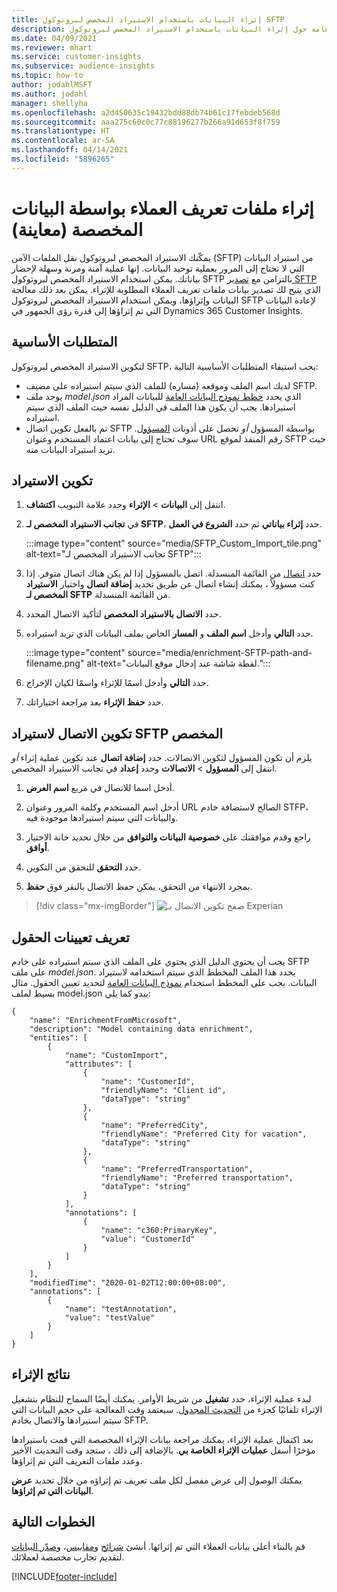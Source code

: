 ```yaml
---
title: إثراء البيانات باستخدام الاستيراد المخصص لبروتوكول SFTP‬
description: معلومات عامة حول إثراء البيانات باستخدام الاستيراد المخصص لبروتوكول SFTP‬‬
ms.date: 04/09/2021
ms.reviewer: mhart
ms.service: customer-insights
ms.subservice: audience-insights
ms.topic: how-to
author: jodahlMSFT
ms.author: jodahl
manager: shellyha
ms.openlocfilehash: a2d450635c19432bdd88db74b61c17febdeb568d
ms.sourcegitcommit: aaa275c60c0c77c88196277b266a91d653f8f759
ms.translationtype: HT
ms.contentlocale: ar-SA
ms.lasthandoff: 04/14/2021
ms.locfileid: "5896265"
---
```

# <a name="enrich-customer-profiles-with-custom-data-preview"></a>إثراء ملفات تعريف العملاء بواسطة البيانات المخصصة (معاينة)

يمكّنك الاستيراد المخصص لبروتوكول نقل الملفات الآمن (SFTP) من استيراد البيانات التي لا تحتاج إلى المرور بعملية توحيد البيانات. إنها عملية آمنة ومرنة وسهلة لإحضار بياناتك. يمكن استخدام الاستيراد المخصص لبروتوكول SFTP بالتزامن مع [تصدير SFTP](export-sftp.md) الذي يتيح لك تصدير بيانات ملفات تعريف العملاء المطلوبة للإثراء. يمكن بعد ذلك معالجة البيانات وإثراؤها، ويمكن استخدام الاستيراد المخصص لبروتوكول SFTP لإعادة البيانات التي تم إثراؤها إلى قدرة رؤى الجمهور في Dynamics 365 Customer Insights.

## <a name="prerequisites"></a>المتطلبات الأساسية

لتكوين الاستيراد المخصص لبروتوكول SFTP، يجب استيفاء المتطلبات الأساسية التالية:

- لديك اسم الملف وموقعه (مساره) للملف الذي سيتم استيراده على مضيف SFTP.
- يوجد ملف *model.json* الذي يحدد [خطط نموذج البيانات العامة](/common-data-model/) للبيانات المراد استيرادها. يجب أن يكون هذا الملف في الدليل نفسه حيث الملف الذي سيتم استيراده.
- تم بالفعل تكوين اتصال SFTP بواسطة المسؤول *أو* تحصل على أذونات [المسؤول](permissions.md#administrator). سوف تحتاج إلى بيانات اعتماد المستخدم وعنوان URL رقم المنفذ لموقع SFTP حيث تريد استيراد البيانات منه.


## <a name="configure-the-import"></a>تكوين الاستيراد

1. انتقل إلى **البيانات** > **الإثراء** وحدد علامة التبويب **اكتشاف**.

1. في **تجانب الاستيراد المخصص لـ SFTP**، حدد **إثراء بياناتي** ثم حدد **الشروع في العمل**.

   :::image type="content" source="media/SFTP_Custom_Import_tile.png" alt-text="تجانب الاستيراد المخصص لـ SFTP":::

1. حدد [اتصال](connections.md) من القائمة المنسدلة. اتصل بالمسؤول إذا لم يكن هناك اتصال متوفر. إذا كنت مسؤولاً ، يمكنك إنشاء اتصال عن طريق تحديد **إضافة اتصال** واختيار **الاستيراد المخصص لـ SFTP** من القائمة المنسدلة.

1. حدد **الاتصال بالاستيراد المخصص** لتأكيد الاتصال المحدد.

1.  حدد **التالي** وأدخل **اسم الملف** و **المسار** الخاص بملف البيانات الذي تريد استيراده.

    :::image type="content" source="media/enrichment-SFTP-path-and-filename.png" alt-text="لقطة شاشة عند إدخال موقع البيانات.":::

1. حدد **التالي** وأدخل اسمًا للإثراء واسمًا لكيان الإخراج. 

1. حدد **حفظ الإثراء** بعد مراجعة اختياراتك.

## <a name="configure-the-connection-for-sftp-custom-import"></a>تكوين الاتصال لاستيراد SFTP المخصص 

يلزم أن تكون المسؤول لتكوين الاتصالات. حدد **إضافة اتصال** عند تكوين عملية إثراء *أو* انتقل إلى **المسؤول** > **الاتصالات** وحدد **إعداد** في تجانب الاستيراد المخصص.

1. أدخل اسما للاتصال في مربع **اسم العرض**.

1. أدخل اسم المستخدم وكلمة المرور وعنوان URL الصالح لاستضافة خادم STFP، والبيانات التي سيتم استيرادها موجودة فيه.

1. راجع وقدم موافقتك على **خصوصية البيانات والتوافق‬** من خلال تحديد خانة الاختيار **أوافق**.

1. حدد **التحقق** للتحقق من التكوين.

1. بمجرد الانتهاء من التحقق، يمكن حفظ الاتصال بالنقر فوق **حفظ**.

> [!div class="mx-imgBorder"]
   > ![صفح تكوين الاتصال بـ Experian](media/enrichment-SFTP-connection.png "صفح تكوين الاتصال بـ Experian")


## <a name="defining-field-mappings"></a>تعريف تعيينات الحقول 

يجب أن يحتوي الدليل الذي يحتوي على الملف الذي سيتم استيراده على خادم SFTP على ملف *model.json*. يحدد هذا الملف المخطط الذي سيتم استخدامه لاستيراد البيانات. يجب على المخطط استخدام [نموذج البيانات العامة](/common-data-model/) لتحديد تعيين الحقول. مثال بسيط لملف model.json يبدو كما يلي:

```
{
    "name": "EnrichmentFromMicrosoft",
    "description": "Model containing data enrichment",
    "entities": [
        {
            "name": "CustomImport",
            "attributes": [
                {
                    "name": "CustomerId",
                    "friendlyName": "Client id",
                    "dataType": "string"
                },
                {
                    "name": "PreferredCity",
                    "friendlyName": "Preferred City for vacation",
                    "dataType": "string"
                },
                {
                    "name": "PreferredTransportation",
                    "friendlyName": "Preferred transportation",
                    "dataType": "string"
                }
            ],
            "annotations": [
                {
                    "name": "c360:PrimaryKey",
                    "value": "CustomerId"
                }
            ]
        }
    ],
    "modifiedTime": "2020-01-02T12:00:00+08:00",
    "annotations": [
        {
            "name": "testAnnotation",
            "value": "testValue"
        }
    ]
}
```

## <a name="enrichment-results"></a>نتائج الإثراء

لبدء عملية الإثراء، حدد **تشغيل** من شريط الأوامر. يمكنك أيضًا السماح للنظام بتشغيل الإثراء تلقائيًا كجزء من [التحديث المجدول](system.md#schedule-tab). سيعتمد وقت المعالجة على حجم البيانات التي سيتم استيرادها والاتصال بخادم SFTP.

بعد اكتمال عملية الإثراء، يمكنك مراجعة بيانات الإثراء المخصصة التي قمت باستيرادها مؤخرًا أسفل **عمليات الإثراء الخاصة بي‬**. بالإضافة إلى ذلك ، ستجد وقت التحديث الأخير وعدد ملفات التعريف التي تم إثراؤها.

يمكنك الوصول إلى عرض مفصل لكل ملف تعريف تم إثراؤه من خلال تحديد **عرض البيانات التي تم إثراؤها**.

## <a name="next-steps"></a>الخطوات التالية

قم بالبناء أعلى بيانات العملاء التي تم إثرائها. أنشئ [شرائح](segments.md) و[مقاييس](measures.md)، و[صدّر البيانات](export-destinations.md) لتقديم تجارب مخصصة لعملائك.

[!INCLUDE[footer-include](../includes/footer-banner.md)]
